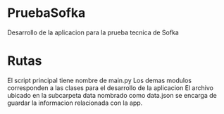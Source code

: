 # PruebaSofka
Desarrollo de la aplicacion para la prueba tecnica de Sofka
# Rutas
El script principal tiene nombre de main.py
Los demas modulos corresponden a las clases para el desarrollo de la aplicacion
El archivo ubicado en la subcarpeta data nombrado como data.json se encarga de guardar la informacion relacionada con la app.
